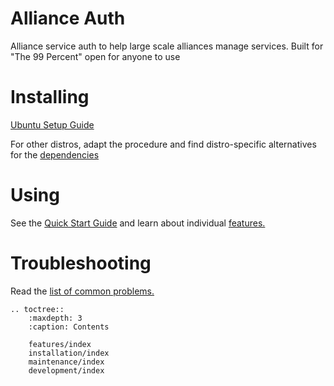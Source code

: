 
# Alliance Auth

Alliance service auth to help large scale alliances manage services. Built for "The 99 Percent" open for anyone to use

# Installing

[Ubuntu Setup Guide](installation/auth/ubuntu.md)

For other distros, adapt the procedure and find distro-specific alternatives for the [dependencies](installation/auth/dependencies.md)

# Using

See the [Quick Start Guide](installation/auth/quickstart.md) and learn about individual [features.](features/index.md)

# Troubleshooting

Read the [list of common problems.](maintenance/troubleshooting.md)


```eval_rst
.. toctree::
    :maxdepth: 3
    :caption: Contents

    features/index
    installation/index
    maintenance/index
    development/index
```

